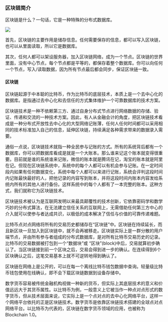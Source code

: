 ### 区块链简介

区块链是什么？一句话，它是一种特殊的分布式数据库。

![](https://github.com/zeoio/mastering_blockchain/blob/master/blockchain/pictures/2-1.png)

首先，区块链的主要作用是储存信息。任何需要保存的信息，都可以写入区块链，也可以从里面读取，所以它是数据库。

其次，任何人都可以架设服务器，加入区块链网络，成为一个节点。区块链的世界里面，没有中心节点，每个节点都是平等的，都保存着整个数据库。你可以向任何一个节点，写入/读取数据，因为所有节点最后都会同步，保证区块链一致。

#### 区块链

区块链起源于中本聪的比特币，作为比特币的底层技术，本质上是一个去中心化的数据库。是指通过去中心化和去信任的方式集体维护一个可靠数据库的技术方案。

区块链技术是一种不依赖第三方、通过自身分布式节点进行网络数据的存储、验证、传递和交流的一种技术方案。因此，有人从金融会计的角度，把区块链技术看成是一种分布式开放性去中心化的大型网络记账薄，任何人任何时间都可以采用相同的技术标准加入自己的信息，延伸区块链，持续满足各种需求带来的数据录入需要。

通俗一点说，区块链技术就指一种全民参与记账的方式。所有的系统背后都有一个数据库，你可以把数据库看成是就是一个大账本。那么谁来记这个账本就变得很重要。目前就是谁的系统谁来记账，微信的账本就是腾讯在记，淘宝的账本就是阿里在记。但现在区块链系统中，系统中的每个人都可以有机会参与记账。在一定时间段内如果有任何数据变化，系统中每个人都可以来进行记账，系统会评判这段时间内记账最快最好的人，把他记录的内容写到账本，并将这段时间内账本内容发给系统内所有的其他人进行备份。这样系统中的每个人都有了一本完整的账本。这种方式，我们就称它为区块链技术。

区块链技术被认为是互联网发明以来最具颠覆性的技术创新，它依靠密码学和数学巧妙的分布式算法，在无法建立信任关系的互联网上，无需借助任何第三方中心的介入就可以使参与者达成共识，以极低的成本解决了信任与价值的可靠传递难题。

比特币点对点网络将所有的交易历史都储存在“区块链”中。区块链在持续延长，而且新区块一旦加入到区块链中，就不会再被移走。区块链实际上是一群分散的用户端节点，并由所有参与者组成的分布式数据库，是对所有比特币交易历史的记录。比特币的交易数据被打包到一个“数据块”或 “区块”(block)中后，交易就算初步确认了。当区块链接到前一个区块之后，交易会得到进一步的确认。在连续得到6个区块确认之后，这笔交易基本上就不可逆转地得到确认了。

区块链在网络上是公开的，可以在每一个离线比特币钱包数据中查询。轻量级比特币钱包使用在线确认，即不会下载区块链数据到设备存储中。

数字货币容易被传统金融机构视做一种新的货币，但实际上其底层技术的意义和价值远远大于其货币属性。以比特币为例，一般意义上它被当作一种点对点形式的数字货币，但从技术层面来说，它实际上是一个点对点的去中心化网络平台，这样一个网络平台依托的正是区块链技术。数字货币是依靠区块链技术搭建的全球点对点网络平台。以比特币为代表的，区块链在数字货币领域的应用，也被称为Blockchain 1.0。
